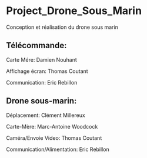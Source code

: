 
# Project_Drone_Sous_Marin
Conception et réalisation du drone sous marin

## Télécommande: 
Carte Mére: Damien Nouhant

Affichage écran: Thomas Coutant

Communication: Eric Rebillon

## Drone sous-marin:
Déplacement: Clément Millereux

Carte-Mère: Marc-Antoine Woodcock

Caméra/Envoie Video: Thomas Coutant

Communication/Alimentation: Eric Rebillon
